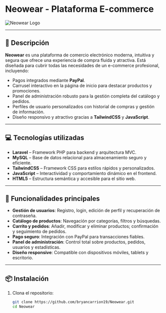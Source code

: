 # Neowear - Plataforma E-commerce

![Neowear Logo](ruta/a/tu/logo.png) <!-- opcional, si tienes logo -->

---

## 🚀 Descripción

**Neowear** es una plataforma de comercio electrónico moderna, intuitiva y segura que ofrece una experiencia de compra fluida y atractiva. Está diseñada para cubrir todas las necesidades de un e-commerce profesional, incluyendo:

- Pagos integrados mediante **PayPal**.
- Carrusel interactivo en la página de inicio para destacar productos y promociones.
- Panel de administración robusto para la gestión completa del catálogo y pedidos.
- Perfiles de usuario personalizados con historial de compras y gestión de información.
- Diseño responsivo y atractivo gracias a **TailwindCSS** y **JavaScript**.

---

## 💻 Tecnologías utilizadas

- **Laravel** – Framework PHP para backend y arquitectura MVC.
- **MySQL** – Base de datos relacional para almacenamiento seguro y eficiente.
- **TailwindCSS** – Framework CSS para estilos rápidos y personalizados.
- **JavaScript** – Interactividad y comportamiento dinámico en el frontend.
- **HTML5** – Estructura semántica y accesible para el sitio web.

---

## 🎯 Funcionalidades principales

- **Gestión de usuarios**: Registro, login, edición de perfil y recuperación de contraseña.
- **Catálogo de productos**: Navegación por categorías, filtros y búsquedas.
- **Carrito y pedidos**: Añadir, modificar y eliminar productos; confirmación y seguimiento de pedidos.
- **Pago seguro**: Integración con PayPal para transacciones fiables.
- **Panel de administración**: Control total sobre productos, pedidos, usuarios y estadísticas.
- **Diseño responsive**: Compatible con dispositivos móviles, tablets y escritorio.

---

## 📦 Instalación

1. Clona el repositorio:
   ```bash
   git clone https://github.com/bryancarrion19/Neowear.git
   cd Neowear

